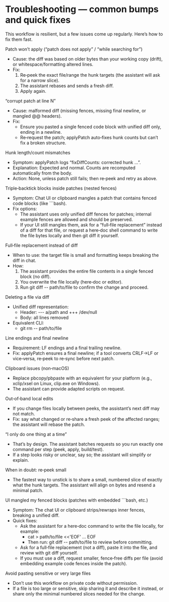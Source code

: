 # Troubleshooting — common bumps and quick fixes

This workflow is resilient, but a few issues come up regularly. Here’s how to fix them fast.

Patch won’t apply (“patch does not apply” / “while searching for”)
- Cause: the diff was based on older bytes than your working copy (drift), or whitespace/formatting altered lines.
- Fix:
  1) Re‑peek the exact file/range the hunk targets (the assistant will ask for a narrow slice).
  2) The assistant rebases and sends a fresh diff.
  3) Apply again.

“corrupt patch at line N”
- Cause: malformed diff (missing fences, missing final newline, or mangled @@ headers).
- Fix:
  - Ensure you pasted a single fenced code block with unified diff only, ending in a newline.
  - Re‑request the patch; applyPatch auto‑fixes hunk counts but can’t fix a broken structure.

Hunk length/count mismatches
- Symptom: applyPatch logs “fixDiffCounts: corrected hunk …”.
- Explanation: Expected and normal. Counts are recomputed automatically from the body.
- Action: None, unless patch still fails; then re‑peek and retry as above.

Triple‑backtick blocks inside patches (nested fences)
- Symptom: Chat UI or clipboard mangles a patch that contains fenced code blocks (like ```bash).
- Fix options:
  - The assistant uses only unified diff fences for patches; internal example fences are allowed and should be preserved.
  - If your UI still mangles them, ask for a “full‑file replacement” instead of a diff for that file, or request a here‑doc shell command to write the file bytes locally and then git diff it yourself.

Full‑file replacement instead of diff
- When to use: the target file is small and formatting keeps breaking the diff in chat.
- How:
  1) The assistant provides the entire file contents in a single fenced block (no diff).
  2) You overwrite the file locally (here‑doc or editor).
  3) Run git diff -- path/to/file to confirm the change and proceed.

Deleting a file via diff
- Unified diff representation:
  - Header: --- a/path and +++ /dev/null
  - Body: all lines removed
- Equivalent CLI:
  - git rm -- path/to/file

Line endings and final newline
- Requirement: LF endings and a final trailing newline.
- Fix: applyPatch ensures a final newline; if a tool converts CRLF->LF or vice‑versa, re‑peek to re‑sync before next patch.

Clipboard issues (non‑macOS)
- Replace pbcopy/pbpaste with an equivalent for your platform (e.g., xclip/xsel on Linux, clip.exe on Windows).
- The assistant can provide adapted scripts on request.

Out‑of‑band local edits
- If you change files locally between peeks, the assistant’s next diff may not match.
- Fix: say what changed or re‑share a fresh peek of the affected ranges; the assistant will rebase the patch.

“I only do one thing at a time”
- That’s by design. The assistant batches requests so you run exactly one command per step (peek, apply, build/test).
- If a step looks risky or unclear, say so; the assistant will simplify or explain.

When in doubt: re‑peek small
- The fastest way to unstick is to share a small, numbered slice of exactly what the hunk targets. The assistant will align on bytes and resend a minimal patch.

UI mangled my fenced blocks (patches with embedded ```bash, etc.)
- Symptom: The chat UI or clipboard strips/rewraps inner fences, breaking a unified diff.
- Quick fixes:
  - Ask the assistant for a here‑doc command to write the file locally, for example:
    - cat > path/to/file <<'EOF' … EOF
    - Then run: git diff -- path/to/file to review before committing.
  - Ask for a full‑file replacement (not a diff), paste it into the file, and review with git diff yourself.
  - If you must use a diff, request smaller, fence‑free diffs per file (avoid embedding example code fences inside the patch).

Avoid pasting sensitive or very large files
- Don’t use this workflow on private code without permission.
- If a file is too large or sensitive, skip sharing it and describe it instead, or share only the minimal numbered slices needed for the change.
